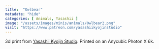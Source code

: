 ```yaml
---
title:  "Owlbear"
metadate: "hide"
categories: [ Animals, Yasashii ]
image: "/assets/images/minis/animals/Owlbear2.png"
visit: "https://www.patreon.com/yasashiikyojinstudio"
---
```

3d print from [Yasashii Kyojin Studio](https://www.patreon.com/yasashiikyojinstudio). 
Printed on an Anycubic Photon X 6k.